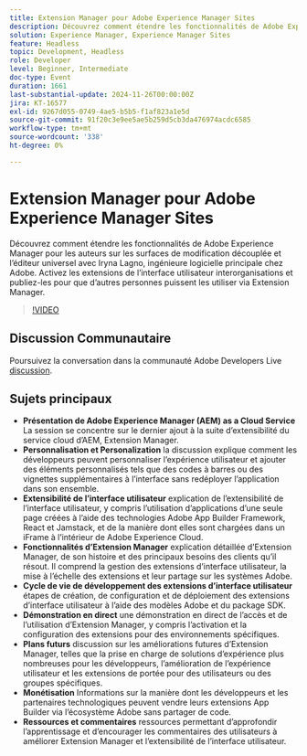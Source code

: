 ```yaml
---
title: Extension Manager pour Adobe Experience Manager Sites
description: Découvrez comment étendre les fonctionnalités de Adobe Experience Manager avec Extension Manager, en activant les extensions et la personnalisation de l’interface utilisateur interorganisations sans redéployer l’application entière, comme l’a démontré Iryna Lagno, ingénieure logicielle principale chez Adobe.
solution: Experience Manager, Experience Manager Sites
feature: Headless
topic: Development, Headless
role: Developer
level: Beginner, Intermediate
doc-type: Event
duration: 1661
last-substantial-update: 2024-11-26T00:00:00Z
jira: KT-16577
exl-id: 9267d055-0749-4ae5-b5b5-f1af823a1e5d
source-git-commit: 91f20c3e9ee5ae5b259d5cb3da476974acdc6585
workflow-type: tm+mt
source-wordcount: '338'
ht-degree: 0%

---
```


# Extension Manager pour Adobe Experience Manager Sites

Découvrez comment étendre les fonctionnalités de Adobe Experience Manager pour les auteurs sur les surfaces de modification découplée et l’éditeur universel avec Iryna Lagno, ingénieure logicielle principale chez Adobe. Activez les extensions de l’interface utilisateur interorganisations et publiez-les pour que d’autres personnes puissent les utiliser via Extension Manager.

>[!VIDEO](https://video.tv.adobe.com/v/3440430/?learn=on&enablevpops&captions=fre_fr)

## Discussion Communautaire

Poursuivez la conversation dans la communauté Adobe Developers Live [discussion](https://adobe.ly/48N59Uj).

## Sujets principaux

* **Présentation de Adobe Experience Manager (AEM) as a Cloud Service** La session se concentre sur le dernier ajout à la suite d’extensibilité du service cloud d’AEM, Extension Manager.
* **Personnalisation et Personalization** la discussion explique comment les développeurs peuvent personnaliser l’expérience utilisateur et ajouter des éléments personnalisés tels que des codes à barres ou des vignettes supplémentaires à l’interface sans redéployer l’application dans son ensemble.
* **Extensibilité de l’interface utilisateur** explication de l’extensibilité de l’interface utilisateur, y compris l’utilisation d’applications d’une seule page créées à l’aide des technologies Adobe App Builder Framework, React et Jamstack, et de la manière dont elles sont chargées dans un iFrame à l’intérieur de Adobe Experience Cloud.
* **Fonctionnalités d’Extension Manager** explication détaillée d’Extension Manager, de son histoire et des principaux besoins des clients qu’il résout. Il comprend la gestion des extensions d’interface utilisateur, la mise à l’échelle des extensions et leur partage sur les systèmes Adobe.
* **Cycle de vie de développement des extensions d’interface utilisateur** étapes de création, de configuration et de déploiement des extensions d’interface utilisateur à l’aide des modèles Adobe et du package SDK.
* **Démonstration en direct** une démonstration en direct de l’accès et de l’utilisation d’Extension Manager, y compris l’activation et la configuration des extensions pour des environnements spécifiques.
* **Plans futurs** discussion sur les améliorations futures d’Extension Manager, telles que la prise en charge de solutions d’expérience plus nombreuses pour les développeurs, l’amélioration de l’expérience utilisateur et les extensions de portée pour des utilisateurs ou des groupes spécifiques.
* **Monétisation** Informations sur la manière dont les développeurs et les partenaires technologiques peuvent vendre leurs extensions App Builder via l’écosystème Adobe sans partager de code.
* **Ressources et commentaires** ressources permettant d’approfondir l’apprentissage et d’encourager les commentaires des utilisateurs à améliorer Extension Manager et l’extensibilité de l’interface utilisateur.
